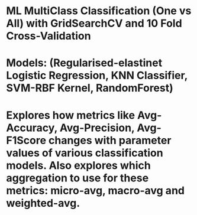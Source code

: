 # ML MultiClass Classification (One vs All) with GridSearchCV and 10 Fold Cross-Validation 
# Models: (Regularised-elastinet Logistic Regression, KNN Classifier, SVM-RBF Kernel, RandomForest)
# Explores how metrics like Avg- Accuracy, Avg-Precision, Avg-F1Score changes with parameter values of various classification models. Also explores which aggregation to use for these metrics: micro-avg, macro-avg and weighted-avg.
